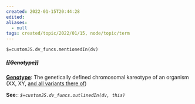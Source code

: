 ```yaml
---
created: 2022-01-15T20:44:28 
edited: 
aliases:
  - null
tags: created/topic/2022/01/15, node/topic/term
---
```

`$=customJS.dv_funcs.mentionedIn(dv)`

##### <s class="topic-title">[[Genotype]]</s>

**[Genotype](https://en.wikipedia.org/wiki/Genotype)**: The genetically defined chromosomal kareotype of an organism (XX, XY, [and all variants there of](https://twitter.com/sciencevet2/status/1035250518870900737?lang=en))

**See**::
*`$=customJS.dv_funcs.outlinedIn(dv, this)`*